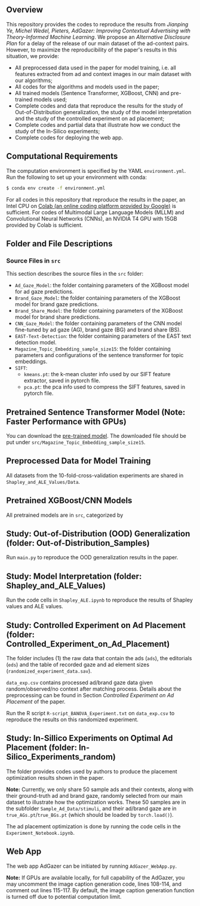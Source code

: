 ## Overview
This repository provides the codes to reproduce the results from *Jianping Ye, Michel Wedel, Pieters, AdGazer: Improving Contextual Advertising with Theory-Informed Machine Learning*. We propose an *Alternative Disclosure Plan* for a delay of the release of our main dataset of the ad-context pairs. However, to maximize the reproducibility of the paper's results in this situation, we provide:

- All preprocessed data used in the paper for model training, i.e. all features extracted from ad and context images in our main dataset with our algorithms;
- All codes for the algorithms and models used in the paper;
- All trained models (Sentence Transformer, XGBoost, CNN) and pre-trained models used;
- Complete codes and data that reproduce the results for the study of Out-of-Distribution generalization, the study of the model interpretation and the study of the controlled experiment on ad placement;
- Complete codes and partial data that illustrate how we conduct the study of the In-Silico experiments;
- Complete codes for deploying the web app.

## Computational Requirements
The computation environment is specified by the YAML `environment.yml`. Run the following to set up your environment with conda:
```bash
$ conda env create -f environment.yml
```

For all codes in this repository that reproduce the results in the paper, an Intel CPU on [Colab (an online coding platform provided by Google)](https://colab.google) is sufficient. For codes of Multimodal Large Language Models (MLLM) and Convolutional Neural Networks (CNNs), an NVIDIA T4 GPU with 15GB provided by Colab is sufficient.

## Folder and File Descriptions
### Source Files in `src`
This section describes the source files in the `src` folder:
- `Ad_Gaze_Model`: the folder containing parameters of the XGBoost model for ad gaze predictions.
- `Brand_Gaze_Model`: the folder containing parameters of the XGBoost model for brand gaze predictions.
- `Brand_Share_Model`: the folder containing parameters of the XGBoost model for brand share predictions.
- `CNN_Gaze_Model`: the folder containing parameters of the CNN model fine-tuned by ad gaze (AG), brand gaze (BG) and brand share (BS).
- `EAST-Text-Detection`: the folder containing parameters of the EAST text detection model.
- `Magazine_Topic_Embedding_sample_size15`: the folder containing parameters and configurations of the sentence transformer for topic embeddings.
- `SIFT`: 
    - `kmeans.pt`: the k-mean cluster info used by our SIFT feature extractor, saved in pytorch file.
    - `pca.pt`: the pca info used to compress the SIFT features, saved in pytorch file.


## Pretrained Sentence Transformer Model (Note: Faster Performance with GPUs)
You can download the [pre-trained model](https://drive.google.com/file/d/1_Vv1AXZsQGw41s-Q3bcg-k6aos5fK0Pd/view?usp=sharing). The downloaded file should be put under `src/Magazine_Topic_Embedding_sample_size15`.

## Preprocessed Data for Model Training
All datasets from the 10-fold-cross-validation experiments are shared in `Shapley_and_ALE_Values/Data`.

## Pretrained XGBoost/CNN Models
All pretrained models are in `src`, categorized by 

## Study: Out-of-Distribution (OOD) Generalization (folder: Out-of-Distribution_Samples)
Run `main.py` to reproduce the OOD generalization results in the paper.

## Study: Model Interpretation (folder: Shapley_and_ALE_Values)
Run the code cells in `Shapley_ALE.ipynb` to reproduce the results of Shapley values and ALE values.

## Study: Controlled Experiment on Ad Placement (folder: Controlled_Experiment_on_Ad_Placement)
The folder includes (1) the raw data that contain the ads (`ads`), the editorials (`eds`) and the table of recorded gaze and ad element sizes (`randomized_experiment_data.sav`).

`data_exp.csv` contains processed ad/brand gaze data given random/observed/no context after matching process. Details about the preprocessing can be found in Section *Controlled Experiment on Ad Placement* of the paper.

Run the R script `R-script_BANOVA_Experiment.txt` on `data_exp.csv` to reproduce the results on this randomized experiment.

## Study: In-Sillico Experiments on Optimal Ad Placement (folder: In-Silico_Experiments_random)
The folder provides codes used by authors to produce the placement optimization results shown in the paper. 

**Note:** Currently, we only share 50 sample ads and their contexts, along with their ground-truth ad and brand gaze, randomly selected from our main dataset to illustrate how the optimization works. These 50 samples are in the subfolder `Sample_Ad_Data/stimuli`, and their ad/brand gaze are in `true_AGs.pt`/`true_BGs.pt` (which should be loaded by `torch.load()`).

The ad placement optimization is done by running the code cells in the `Experiment_Notebook.ipynb`.

## Web App
The web app AdGazer can be initiated by running `AdGazer_WebApp.py`.

**Note:** If GPUs are available locally, for full capability of the AdGazer, you may uncomment the image caption generation code, lines 108-114, and comment out lines 115-117. By default, the image caption generation function is turned off due to potential computation limit.